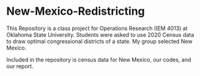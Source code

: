 # New-Mexico-Redistricting
This Repository is a class project for Operations Research (IEM 4013) at Oklahoma State University.
Students were asked to use 2020 Census data to draw optimal congressional districts of a state. My group selected New Mexico.

Included in the repository is census data for New Mexico, our codes, and our report.
